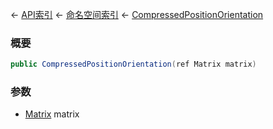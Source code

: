← [API索引](Api-Index) ← [命名空间索引](Namespace-Index) ← [CompressedPositionOrientation](VRageMath.CompressedPositionOrientation)

### 概要

```csharp
public CompressedPositionOrientation(ref Matrix matrix)
```

### 参数

* [Matrix](VRageMath.Matrix) matrix
